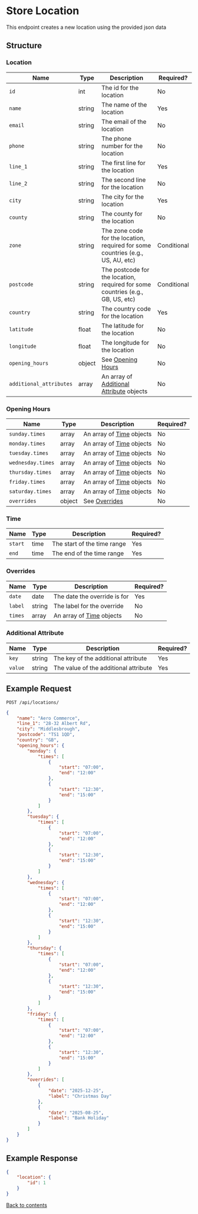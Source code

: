 # Store Location

This endpoint creates a new location using the provided json data

## Structure

### Location

| Name                    | Type   | Description                                                                     | Required?   |
|-------------------------|--------|---------------------------------------------------------------------------------|-------------|
| `id`                    | int    | The id for the location                                                         | No          |
| `name`                  | string | The name of the location                                                        | Yes         |
| `email`                 | string | The email of the location                                                       | No          |
| `phone`                 | string | The phone number for the location                                               | No          |
| `line_1`                | string | The first line for the location                                                 | Yes         |
| `line_2`                | string | The second line for the location                                                | No          |
| `city`                  | string | The city for the location                                                       | Yes         |
| `county`                | string | The county for the location                                                     | No          |
| `zone`                  | string | The zone code for the location, required for some countries (e.g., US, AU, etc) | Conditional |
| `postcode`              | string | The postcode for the location, required for some countries (e.g., GB, US, etc)  | Conditional |
| `country`               | string | The country code for the location                                               | Yes         |
| `latitude`              | float  | The latitude for the location                                                   | No          |
| `longitude`             | float  | The longitude for the location                                                  | No          |
| `opening_hours`         | object | See [Opening Hours](#opening-hours)                                             | No          |
| `additional_attributes` | array  | An array of [Additional Attribute](#additional-attribute) objects               | No          |

### Opening Hours

| Name              | Type   | Description                       | Required? |
|-------------------|--------|-----------------------------------|-----------|
| `sunday.times`    | array  | An array of [Time](#time) objects | No        |
| `monday.times`    | array  | An array of [Time](#time) objects | No        |
| `tuesday.times`   | array  | An array of [Time](#time) objects | No        |
| `wednesday.times` | array  | An array of [Time](#time) objects | No        |
| `thursday.times`  | array  | An array of [Time](#time) objects | No        |
| `friday.times`    | array  | An array of [Time](#time) objects | No        |
| `saturday.times`  | array  | An array of [Time](#time) objects | No        |
| `overrides`       | object | See [Overrides](#overrides)       | No        |

### Time

| Name    | Type   | Description                 | Required? |
|---------|--------|-----------------------------|-----------|
| `start` | time   | The start of the time range | Yes       |
| `end`   | time   | The end of the time range   | Yes       |

### Overrides

| Name    | Type   | Description                       | Required? |
|---------|--------|-----------------------------------|-----------|
| `date`  | date   | The date the override is for      | Yes       |
| `label` | string | The label for the override        | No        |
| `times` | array  | An array of [Time](#time) objects | No        |

### Additional Attribute

| Name    | Type    | Description                           | Required? |
|---------|---------|---------------------------------------|-----------|
| `key`   | string  | The key of the additional attribute   | Yes       |
| `value` | string  | The value of the additional attribute | Yes       |

## Example Request

```http request
POST /api/locations/
```

```json lines
{
    "name": "Aero Commerce",
    "line_1": "28-32 Albert Rd",
    "city": "Middlesbrough",
    "postcode": "TS1 1QD",
    "country": "GB",
    "opening_hours": {
        "monday": {
            "times": [
                {
                    "start": "07:00",
                    "end": "12:00"
                },
                {
                    "start": "12:30",
                    "end": "15:00"
                }
            ]
        },
        "tuesday": {
            "times": [
                {
                    "start": "07:00",
                    "end": "12:00"
                },
                {
                    "start": "12:30",
                    "end": "15:00"
                }
            ]
        },
        "wednesday": {
            "times": [
                {
                    "start": "07:00",
                    "end": "12:00"
                },
                {
                    "start": "12:30",
                    "end": "15:00"
                }
            ]
        },
        "thursday": {
            "times": [
                {
                    "start": "07:00",
                    "end": "12:00"
                },
                {
                    "start": "12:30",
                    "end": "15:00"
                }
            ]
        },
        "friday": {
            "times": [
                {
                    "start": "07:00",
                    "end": "12:00"
                },
                {
                    "start": "12:30",
                    "end": "15:00"
                }
            ]
        },
        "overrides": [
            {
                "date": "2025-12-25",
                "label": "Christmas Day"
            },
            {
                "date": "2025-08-25",
                "label": "Bank Holiday"
            }
        ]
    }
}
```

## Example Response

```json
{
    "location": {
        "id": 1
    }
}
```

[Back to contents](../../README.md#table-of-contents)
